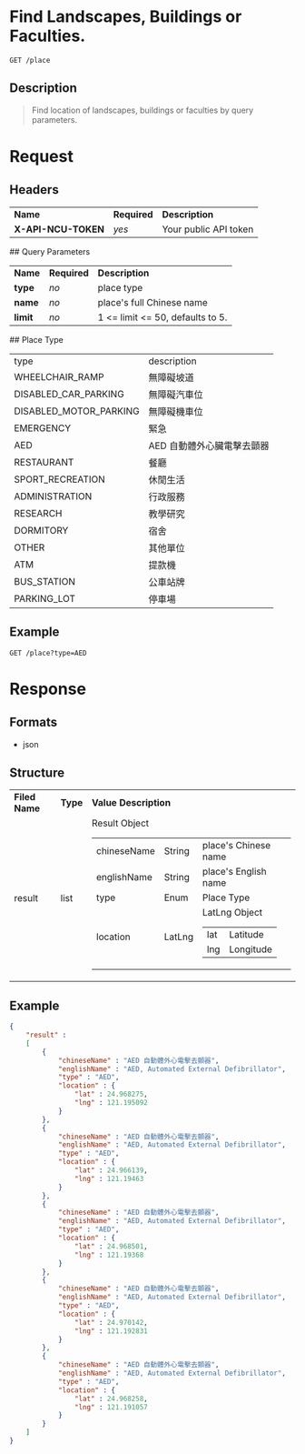 # Find Landscapes, Buildings or Faculties.

```
GET /place
```

## Description
> Find location of landscapes, buildings or faculties by query parameters.

# Request
## Headers
<table>
  <tr>
    <td><b>Name</b></td>
    <td><b>Required</b></td>
    <td><b>Description</b></td>
  </tr>
  <tr>
    <td><b>X-API-NCU-TOKEN</b></td>
    <td><i>yes</i></td>
    <td>Your public API token</td>
  </tr>
</table>
## Query Parameters
<table>
  <tr>
    <td><b>Name</b></td>
    <td><b><b>Required</b></b></td>
    <td><b>Description</b></td>
  </tr>
  <tr>
	<td><b>type</b></td>
	<td><i>no</i></td>
	<td>place type</td>
  </tr>
  <tr>
	<td><b>name</b></td>
	<td><i>no</i></td>
	<td>place's full Chinese name</td>
  </tr>
  <tr>
	<td><b>limit</b></td>
	<td><i>no</i></td>
	<td>1 &lt;= limit &lt;= 50, defaults to 5.</td>
  </tr>
</table>
## Place Type
<table>
	<tr>
		<td>type</td>
		<td>description</td>
	</tr>
	<tr>
		<td>WHEELCHAIR_RAMP</td>
		<td>無障礙坡道</td>
	</tr>
	<tr>
		<td>DISABLED_CAR_PARKING</td>
		<td>無障礙汽車位</td>
	</tr>
	<tr>
		<td>DISABLED_MOTOR_PARKING</td>
		<td>無障礙機車位</td>
	</tr>
	<tr>
		<td>EMERGENCY</td>
		<td>緊急</td>
	</tr>
	<tr>
		<td>AED</td>
		<td>AED 自動體外心臟電擊去顫器</td>
	</tr>
	<tr>
		<td>RESTAURANT</td>
		<td>餐廳</td>
	</tr>
	<tr>
		<td>SPORT_RECREATION</td>
		<td>休閒生活</td>
	</tr>
	<tr>
		<td>ADMINISTRATION</td>
		<td>行政服務</td>
	</tr>
	<tr>
		<td>RESEARCH</td>
		<td>教學研究</td>
	</tr>
	<tr>
		<td>DORMITORY</td>
		<td>宿舍</td>
	</tr>
	<tr>
		<td>OTHER</td>
		<td>其他單位</td>
	</tr>
	<tr>
		<td>ATM</td>
		<td>提款機</td>
	</tr>
	<tr>
		<td>BUS_STATION</td>
		<td>公車站牌</td>
	</tr>
	<tr>
		<td>PARKING_LOT</td>
		<td>停車場</td>
	</tr>
</table>

## Example
```
GET /place?type=AED
```

# Response

## Formats
- json

## Structure
<table>
    <tr>
		<td><b>Filed Name</b></td>
		<td><b>Type</b></td>
		<td><b>Value Description</b></td>
	</tr>
    <tr>
        <td>result</td>
        <td>list</td>
        <td>
			Result Object
            <table>
                <tr>
                    <td>chineseName</td>
                    <td>String</td>
                    <td>place's Chinese name</td>
                </tr>
                <tr>
                    <td>englishName</td>
                    <td>String</td>
                    <td>place's English name</td>
                </tr>
				<tr>
					<td>type</td>
					<td>Enum</td>
					<td>Place Type</td>
				</tr>
                <tr>
                    <td>location</td>
                    <td>LatLng</td>
                    <td>
						LatLng Object
						<table>
							<tr>
								<td>lat</td>
								<td>Latitude</td>
							</tr>
							<tr>
								<td>lng</td>
								<td>Longitude</td>
							</tr>
						</table>
					</td>
                </tr>
            </table>
        </td>
    </tr>
</table>

## Example
```json
{
	"result" : 
	[
		{
			"chineseName" : "AED 自動體外心電擊去顫器",
			"englishName" : "AED, Automated External Defibrillator",
			"type" : "AED",
			"location" : {
				"lat" : 24.968275,
				"lng" : 121.195092
			}
		}, 
		{
			"chineseName" : "AED 自動體外心電擊去顫器",
			"englishName" : "AED, Automated External Defibrillator",
			"type" : "AED",
			"location" : {
				"lat" : 24.966139,
				"lng" : 121.19463
			}
		}, 
		{
			"chineseName" : "AED 自動體外心電擊去顫器",
			"englishName" : "AED, Automated External Defibrillator",
			"type" : "AED",
			"location" : {
				"lat" : 24.968501,
				"lng" : 121.19368
			}
		}, 
		{
			"chineseName" : "AED 自動體外心電擊去顫器",
			"englishName" : "AED, Automated External Defibrillator",
			"type" : "AED",
			"location" : {
				"lat" : 24.970142,
				"lng" : 121.192831
			}
		}, 
		{
			"chineseName" : "AED 自動體外心電擊去顫器",
			"englishName" : "AED, Automated External Defibrillator",
			"type" : "AED",
			"location" : {
				"lat" : 24.968258,
				"lng" : 121.191057
			}
		}
	]
}
```
